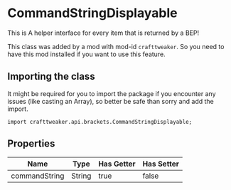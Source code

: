 # CommandStringDisplayable

This is A helper interface for every item that is returned by a BEP!

This class was added by a mod with mod-id `crafttweaker`. So you need to have this mod installed if you want to use this feature.

## Importing the class

It might be required for you to import the package if you encounter any issues (like casting an Array), so better be safe than sorry and add the import.
```zenscript
import crafttweaker.api.brackets.CommandStringDisplayable;
```


## Properties

| Name | Type | Has Getter | Has Setter |
|------|------|------------|------------|
| commandString | String | true | false |

